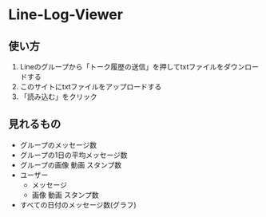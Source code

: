 # Line-Log-Viewer

## 使い方

<ol>
<li>Lineのグループから「トーク履歴の送信」を押してtxtファイルをダウンロードする</li>
<li>このサイトにtxtファイルをアップロードする</li>
<li>「読み込む」をクリック</li></ol>

## 見れるもの

- グループのメッセージ数
- グループの1日の平均メッセージ数
- グループの画像 動画 スタンプ数
- ユーザー
  - メッセージ
  - 画像 動画 スタンプ数
- すべての日付のメッセージ数(グラフ)
